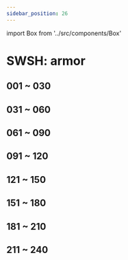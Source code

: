 ```yaml
---
sidebar_position: 26
---
```

import Box from '../src/components/Box'

# SWSH: armor

## 001 ~ 030
<Box dexid="swsh_armor" index="0" title="001 ~ 030" />

## 031 ~ 060
<Box dexid="swsh_armor" index="1" title="031 ~ 060" />

## 061 ~ 090
<Box dexid="swsh_armor" index="2" title="061 ~ 090" />

## 091 ~ 120
<Box dexid="swsh_armor" index="3" title="091 ~ 120" />

## 121 ~ 150
<Box dexid="swsh_armor" index="4" title="121 ~ 150" />

## 151 ~ 180
<Box dexid="swsh_armor" index="5" title="151 ~ 180" />

## 181 ~ 210
<Box dexid="swsh_armor" index="6" title="181 ~ 210" />

## 211 ~ 240
<Box dexid="swsh_armor" index="7" title="211 ~ 240" />

